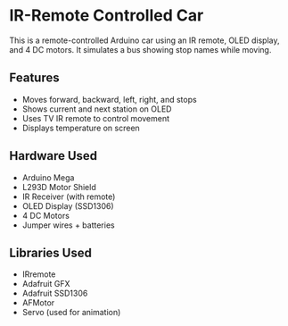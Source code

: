 # IR-Remote Controlled Car

This is a remote-controlled Arduino car using an IR remote, OLED display, and 4 DC motors. It simulates a bus showing stop names while moving.

## Features
- Moves forward, backward, left, right, and stops
- Shows current and next station on OLED
- Uses TV IR remote to control movement
- Displays temperature on screen

## Hardware Used
- Arduino Mega
- L293D Motor Shield
- IR Receiver (with remote)
- OLED Display (SSD1306)
- 4 DC Motors
- Jumper wires + batteries

## Libraries Used
- IRremote
- Adafruit GFX
- Adafruit SSD1306
- AFMotor
- Servo (used for animation)
